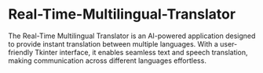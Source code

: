 # Real-Time-Multilingual-Translator
The Real-Time Multilingual Translator is an AI-powered application designed to provide instant translation between multiple languages. With a user-friendly Tkinter interface, it enables seamless text and speech translation, making communication across different languages effortless.
